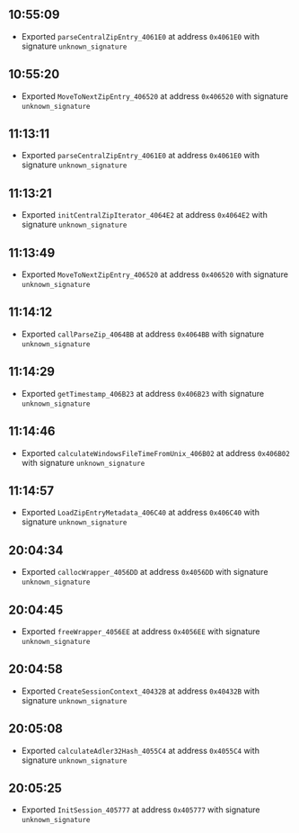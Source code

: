 
## 10:55:09
- Exported `parseCentralZipEntry_4061E0` at address `0x4061E0` with signature `unknown_signature`

## 10:55:20
- Exported `MoveToNextZipEntry_406520` at address `0x406520` with signature `unknown_signature`

## 11:13:11
- Exported `parseCentralZipEntry_4061E0` at address `0x4061E0` with signature `unknown_signature`

## 11:13:21
- Exported `initCentralZipIterator_4064E2` at address `0x4064E2` with signature `unknown_signature`

## 11:13:49
- Exported `MoveToNextZipEntry_406520` at address `0x406520` with signature `unknown_signature`

## 11:14:12
- Exported `callParseZip_4064BB` at address `0x4064BB` with signature `unknown_signature`

## 11:14:29
- Exported `getTimestamp_406B23` at address `0x406B23` with signature `unknown_signature`

## 11:14:46
- Exported `calculateWindowsFileTimeFromUnix_406B02` at address `0x406B02` with signature `unknown_signature`

## 11:14:57
- Exported `LoadZipEntryMetadata_406C40` at address `0x406C40` with signature `unknown_signature`

## 20:04:34
- Exported `callocWrapper_4056DD` at address `0x4056DD` with signature `unknown_signature`

## 20:04:45
- Exported `freeWrapper_4056EE` at address `0x4056EE` with signature `unknown_signature`

## 20:04:58
- Exported `CreateSessionContext_40432B` at address `0x40432B` with signature `unknown_signature`

## 20:05:08
- Exported `calculateAdler32Hash_4055C4` at address `0x4055C4` with signature `unknown_signature`

## 20:05:25
- Exported `InitSession_405777` at address `0x405777` with signature `unknown_signature`
